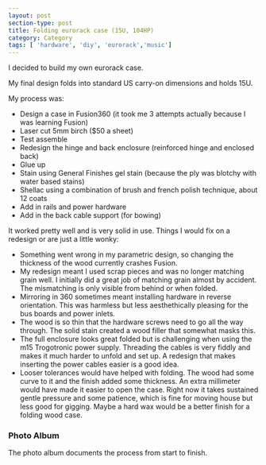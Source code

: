 ```yaml
---
layout: post
section-type: post
title: Folding eurorack case (15U, 104HP)
category: Category
tags: [ 'hardware', 'diy', 'eurorack','music']
---
```

I decided to build my own eurorack case.

My final design folds into standard US carry-on dimensions and holds 15U.

My process was:

- Design a case in Fusion360 (it took me 3 attempts actually because I was learning Fusion)
- Laser cut 5mm birch ($50 a sheet)
- Test assemble
- Redesign the hinge and back enclosure (reinforced hinge and enclosed back)
- Glue up
- Stain using General Finishes gel stain (because the ply was blotchy with water based stains)
- Shellac using a combination of brush and french polish technique, about 12 coats
- Add in rails and power hardware
- Add in the back cable support (for bowing)

It worked pretty well and is very solid in use. 
Things I would fix on a redesign or are just a little wonky:


- Something went wrong in my parametric design, so changing the thickness of the wood currently crashes Fusion.
- My redesign meant I used scrap pieces and was no longer matching grain well. I initially did a great job of matching grain almost by accident. The mismatching is only visible from behind or when folded.
- Mirroring in 360 sometimes meant installing hardware in reverse orientation. This was harmless but less aesthethically pleasing for the bus boards and power inlets. 
- The wood is so thin that the hardware screws need to go all the way through. The solid stain created a wood filler that somewhat masks this. 
- The full enclosure looks great folded but is challenging when using the m15 Trogotronic power supply. Threading the cables is very fiddly and makes it much harder to unfold and set up. A redesign that makes inserting the power cables easier is a good idea.
- Looser tolerances would have helped with folding. The wood had some curve to it and the finish added some thickness. An extra millimeter would have made it easier to open the case. Right now it takes sustained gentle pressure and some patience, which is fine for moving house but less good for gigging. Maybe a hard wax would be a better finish for a folding wood case.


### Photo Album

The photo album documents the process from start to finish.

<!-- https://www.publicalbum.org/blog/embedding-google-photos-albums -->
<script src="https://cdn.jsdelivr.net/npm/publicalbum@latest/embed-ui.min.js" async></script>
<div class="pa-gallery-player-widget" style="width:100%; height:480px; display:none;"
  data-link="https://photos.app.goo.gl/xLwCNPiEdpB3YZUz5"
  data-title="2023-10-16-15u-eurorack-case"
  data-description="64 new items · Album by Andrew Olney"
  data-delay="2">
   <object data="https://lh3.googleusercontent.com/pw/ADCreHcXWEK7Oi-zhRMnPNpf2G2SFtj_2oucyhtNtG5jbcfRS_cs-R9D22nnQYi-6lv99yzyo8vW7oRjcH-8gN-y8fsJU0G1ii0ktCpLO4qDtsguL_mUtdRC=w1920-h1080"></object>
  <object data="https://lh3.googleusercontent.com/pw/ADCreHdoyXJ-h2tlM05oFi-Ewz4FIukfm8-ybXyXEHGTpi5mOj7hsvXmejrsgPDzYiBOH-DaEfgyL9tE9XT8hghuNrWdtjFniSLWvsaEp9Wm-zZNlkfgePIq=w1920-h1080"></object>
  <object data="https://lh3.googleusercontent.com/pw/ADCreHf2rqdqBgXmCD9VlWlY_eHf45xKZNPO_5CfZkKoZY2_DdFjQTneoeyjb4TjyvJURneaRoHozelxutrMV7aElI4mcUH1g8NuxMi_GFXpEMoJZUYAUoQd=w1920-h1080"></object>
  <object data="https://lh3.googleusercontent.com/pw/ADCreHchLLXrkNaVyxFKjTFjko4qITCgUI-VQafEyJDJrGHJ0xvR_YErfenpCv-gURkJogB7KJlHIRTH2Jgmvn51QZ7mNuyrQyMNUJj_Hx-JDqdxHrI02YYU=w1920-h1080"></object>
  <object data="https://lh3.googleusercontent.com/pw/ADCreHd0DNHLca326NAq6PePoZi1ErrI0L2BMqBIPNiz7GFD3a_0IuA58OzfTjfSOwleGY1ykXIq8ON4xjT5C1Pt8XCLa8z3CslSKRy_yt0t_9E7FabJ0K9G=w1920-h1080"></object>
  <object data="https://lh3.googleusercontent.com/pw/ADCreHfn2TUlxxOMCnkR1CasQMzPtg13YwhfDTXxJMVCK2j4oeu0RaBJo-7Lvh9oDatuEPFyla89fQ1DnDRHAnQucwJqUEk1MEzXVqksc8_hpg5IEVWsUIDf=w1920-h1080"></object>
  <object data="https://lh3.googleusercontent.com/pw/ADCreHcs8G4nATZOkssw6mDz8KB0p6nw9vmm7gyMge-j8uyGh3Zku_rU-xkTBIlmA_5mf_mvqNMPBuEDegSt54NJh_TKfKX-tnirD0DxDIU3I1hk3_m4qRHr=w1920-h1080"></object>
  <object data="https://lh3.googleusercontent.com/pw/ADCreHc-oSE8y-3DDhcaOSsRB0Nb8bkzXEutuTR_tPyvForFwCvgOzcsAN65SIqsFGN6RN1sB6lV8LFZQfp8yUw8URYFrYJXZrcJC13Cp-T-ruDv9g-Iz0jq=w1920-h1080"></object>
  <object data="https://lh3.googleusercontent.com/pw/ADCreHcIi8TAExDjCixPwDqL7SzH4P9kJmNZEJlg8JtR9sWhCPc1xLxBTKfp0EZA8jYOD6sW1Zdy06ElDOlCpomEiTjuVqFKSFZR5CoLhOyLRAUThxGFPaMt=w1920-h1080"></object>
  <object data="https://lh3.googleusercontent.com/pw/ADCreHcsbvsSkQZU7svaqyKEAyHIHh2VuHYZdvmddhU7PRznaGL4WrjL0VCUjbh5R1kzQl5OYmH1xb3ZNCZ8CH6TkIbSc0aO6wc8OfdiiMgGVQyb-HYzDuSw=w1920-h1080"></object>
  <object data="https://lh3.googleusercontent.com/pw/ADCreHe2DwamZ7KmaZUnhwYQiGoEATgVxI2fhATmhijQiyTtxIEtrNa1s-mtSu34Hxr2JwQDbZcLmWMhNVvw_kYu_mxaEGgXWW_kWzeDucNn6AhQJ1bGIkcA=w1920-h1080"></object>
  <object data="https://lh3.googleusercontent.com/pw/ADCreHeR4efc3HHRH2bxLJesuqh5Gg8fm8GDHEEwEnKyqUs7IlRLgNor8DtbHSIWoFNamlb6QeD2xVXz9nWq5AaigHnXp8sipWbNRUq_cHxJL1AejTSHY5oC=w1920-h1080"></object>
  <object data="https://lh3.googleusercontent.com/pw/ADCreHd_kGD4pmxz_M6S4Mq9aimrzPi_z4pmBZ9B3euI84FjXb0GLjPRvB5oHPG_qEWbBDr_wXDDgIGvrHp10oZXAmat7fL5sOaK9M6XBw5A8Sb0m2lZ8NmD=w1920-h1080"></object>
  <object data="https://lh3.googleusercontent.com/pw/ADCreHcDGluetWgZahENikTVVM1-k34_iZPF12X0y5-h0w5luUVUYDAWGTxZ37VMVYByiAVBsAddzGvZjbXTjvdTjDNPGWUugfRvYcNqtm-ZxiQX8zch5irk=w1920-h1080"></object>
  <object data="https://lh3.googleusercontent.com/pw/ADCreHeCW7pxf9bE0FbEw7YKuKXcSsiFkx0CwqXqysmtj7WMS0E6xk6k7l_-FpbEm88PH8blr5MTgt-NhtyXOPcxvdBN3clQX7lr7bVx_Y_Sm-qGPGi_b9IQ=w1920-h1080"></object>
  <object data="https://lh3.googleusercontent.com/pw/ADCreHf93w6zK0WKs703b2K5tjQRv-5JWILXfWglt9tJ86iRKaVxx6k66e8_0s7ReFs5WlWbmfS879GAPZUBVrwrJMyIVKMiooVCp10qsCjTx8vqa3axQOAf=w1920-h1080"></object>
  <object data="https://lh3.googleusercontent.com/pw/ADCreHe1j9wkA4UsYxLXjcddM2scnuDNtPbqZ1lS_lLULJbDQ_a4YCQv6QvJLmyFyf5qaQiWAXw3N2sEhgz7VS-LQZ3b0KSvfdtXTjQV1X7xDJ6ZFqLa-NcY=w1920-h1080"></object>
  <object data="https://lh3.googleusercontent.com/pw/ADCreHe7LiBu8D-ceOC4J3BqmM85hzO8mViI6nDWPWURUekd9O1Xuh0WtX4c5FJcETDUWhvAZgJVoTOT65XyR1gzYOJSbp5GVTaTugx0MBGIgLbT0IQ2dpEi=w1920-h1080"></object>
  <object data="https://lh3.googleusercontent.com/pw/ADCreHfKElYnvOTvNmj4Ij3DSfQMwIhvW2K7WXo8HyaXSuWFINoybdG0s-c-hBhno-BXPe8ST1_d6wHFlRRQTsahMUkE5Xe7b5i7n3wF9ha1FSuwk7erbxDR=w1920-h1080"></object>
  <object data="https://lh3.googleusercontent.com/pw/ADCreHfsl6PpbqLrvwI2icYZl98pG_Cyu4-KJyWICJRr-TrVt3D1d8yXMkkgIHSZb2wBDhgpIepcT2I_IWlnxr8utZmMXpCqqlrPueTqk5gT1UZzWdtaQIl2=w1920-h1080"></object>
  <object data="https://lh3.googleusercontent.com/pw/ADCreHe2tyPNiEf2dAE1qcAJxidJkb31iKWuC3bzf4U4PrilDuKULj3a2PncGA2SbKZXN_o6zy1NVUX_aF8oNOAHRoDPPhb_XtoubsOCnSkW-s9qZ3CxAnUz=w1920-h1080"></object>
  <object data="https://lh3.googleusercontent.com/pw/ADCreHfzBnFzlKy4Nh0m2xwKlF9RYmk9y9RKAyGW2PqxdSPxXeuXePRrvH7V18oxmWy8PJm-4oERVgzEVU-aou_1FzttT9neisFuVt4WaZzAJBbPPLC_T6eI=w1920-h1080"></object>
  <object data="https://lh3.googleusercontent.com/pw/ADCreHf3qeyaoSheb2bg4vVyrsGCmPXt1KHpUpk5qfCM8Nxj11Dthi2WoDWGuSV4JLKaxOK5y-MZTOcg2VUzwyH3_TwJnjkcebZvPXPSE_kWVItLihE3IYi0=w1920-h1080"></object>
  <object data="https://lh3.googleusercontent.com/pw/ADCreHfg85iLMYkme6CsfCpG7gTm9Mi2K1mlpFybvor2DCsPC4yulu7nrFf35XBQJDW5j3Wougic5k--KodS2myiyjh-b4BI3GnLR1SSjKfzA7dElyCTdjHZ=w1920-h1080"></object>
  <object data="https://lh3.googleusercontent.com/pw/ADCreHeZ8kyqRrY3peJjDNsIkkCpcDu_9nX6nt89uOtJcvAnUe7KfOIjp9M9cfb5sJI3rp6DH7eq3TOOttJNeexmJgYtdihBiJzbAeMYT5i0WJOmL6Tm7Zgv=w1920-h1080"></object>
  <object data="https://lh3.googleusercontent.com/pw/ADCreHd8CaApdlAA3qZJJLgd1bg2kFReQAyel4tbwjPsxYc7O8hIHhjv774H-zGGsBkgIVJc4qrixM29Hndz9AYmgbZk1yNZfSxVbA32hF8186A4wf40fRnQ=w1920-h1080"></object>
  <object data="https://lh3.googleusercontent.com/pw/ADCreHdj_k6bxmGfR7WJkDQG9hGR3VQOsFhefUOqM8egoxo2PpdTpQGjvUpm9kKTfmvpXeo8PL_zpPF0alSIl9D7LsuJsNedUAxeLwSwlqsssS8aqEMG0GOB=w1920-h1080"></object>
  <object data="https://lh3.googleusercontent.com/pw/ADCreHeG3Lqmt9DoWyz1LJ15Q-jEaONxDfvm2w3iXwnV95iXy80jmjkN3uJbGGPF9-TsUZ7fjmv-adzj7EV_oJ-LXsWFwYlo1xwCvy0XNnDs_6LEx8upbq5F=w1920-h1080"></object>
  <object data="https://lh3.googleusercontent.com/pw/ADCreHed39UMLORJtO406yjtZI3vCV8dA5d4o7etEnRl7jPosLOqLuGVSAkX0jv7mBRBr9vTikA9bNdCfUoDdufcDNIU5EG4wCAKkNmXeQ7KDBOS7KeqEkJ4=w1920-h1080"></object>
  <object data="https://lh3.googleusercontent.com/pw/ADCreHexWSl_04DwN3kY44tr2XputRanGfJnkxeXaPNMQmOB2ISzrcpnzmsqksZfKSygbJXKRVTmPB4byb4yabqW4AdoqC-3KwNWvE-KJuANxvil7P5k0Orp=w1920-h1080"></object>
  <object data="https://lh3.googleusercontent.com/pw/ADCreHfra96PHBziFkklWStfAk__kFDxEggWPDZikvHo7V7yg7baLnlRos6k6lmzrmdLwCCcZWJs5DT8lQECIJv8PP531ezyrC5YR9Oip2M0WYDplJdQLXDC=w1920-h1080"></object>
  <object data="https://lh3.googleusercontent.com/pw/ADCreHdiEqQ_fOYQM90KNwWBPfRNrBsiR0qb44TMRHgYtIkihdpGesaM7IZjqD5LDxF82LTFIL9v0Hipk8eLs3QCgOnMAYE6YOzb_cLevm9zP6MH5g3tt1Dn=w1920-h1080"></object>
  <object data="https://lh3.googleusercontent.com/pw/ADCreHedWrggMXT7rw9glvrkqWUAMxUNpKx17F-UMMx3taT3qAw7yhRda6_CoyAs8V0me2zxTQbWzo-I37gUf5dsNz6ar5NpesvWa_KyY5YR6qpauYTHZmDz=w1920-h1080"></object>
  <object data="https://lh3.googleusercontent.com/pw/ADCreHcpo86lkWlZeP-ep-syTFJdUX4Zu_X29kZn_ARayJWe4qH2FNZCFv2mWFeYtVCoBG8jLrzFxOYDf_Cq-LQ7ByomXZ2QC99mbyoFTb3NOKx_d4qZdnQE=w1920-h1080"></object>
  <object data="https://lh3.googleusercontent.com/pw/ADCreHcfvmBzF3NAjFFnr6MTahR5__Y62aYiWnYoDFCsAuVa_Srrf0Odmem86KOM8GJ0oYrs91xftuPwqTmtJCwUzFgdr9hnJiRY9G51Vf0GZzkXJh50s768=w1920-h1080"></object>
  <object data="https://lh3.googleusercontent.com/pw/ADCreHdPnpKrQJBoknXLuQhfnUvP3ODBLevNjUzCzYNpP5v093BLzIJFdOAzT_mOXEJfH8ppF5swAupXteiFC5cIgmgPqsZRUdpOk5qKqA_2wN1ltxsL5Xjo=w1920-h1080"></object>
  <object data="https://lh3.googleusercontent.com/pw/ADCreHezeMm6jSOEKy95INKA9_ef1i5rcTfHWQXTlKSA4RNN3TeacKJxOIS18moQK9NBk8a8dC5WPzu9NpcgGc3RK3Wbcy2YmLH0M5e2JFETp0da8hp6okh9=w1920-h1080"></object>
  <object data="https://lh3.googleusercontent.com/pw/ADCreHcFI9mgBWa5IuV_mshvtO-qiljz5gYa7GPKVnvwaJbnu-T_GOBmQKyxdN_kWpac6gAOild7K_n-EjnAOilCOOIN7N_ABUQmHvx0cpVuCnzN6WcW5RQh=w1920-h1080"></object>
  <object data="https://lh3.googleusercontent.com/pw/ADCreHdVP3B3n3rAiHMoYp5aH2ryGnEOjb5SiL7F0j39bZPhykgNlwrivLOcKRWiw1seqWiLTqSgQeF0VZ-WddKYnEgDB5YW7G15Oma29pnZQktuGYhuO1sx=w1920-h1080"></object>
  <object data="https://lh3.googleusercontent.com/pw/ADCreHdyNH8FXhZATmJDDwEWc6I53mZ_LfgrDH69jAAlMWRH0JO6vHR6sScl7sDzJ-b9D6g3apVZLMCgPP32WnNzbMA9nBJFNX20ZrWCcKc0_zhuqOkz-sGw=w1920-h1080"></object>
  <object data="https://lh3.googleusercontent.com/pw/ADCreHeBKxpy7pvZgoPyb6QOm79UfhEjV55rJqeagTp7_i0AcAGR2Wpb70vjmMwz6fDAhOwCJk3ObUk4hZT7P9vty_FK6cNYE3SX4bmhT2s57IKAR3p8Se1a=w1920-h1080"></object>
  <object data="https://lh3.googleusercontent.com/pw/ADCreHdmJ0lUuaAKBAZoHhMK2U0-QfitFN_tnXTez2iKWLfbyw1uDR0eDENURoCGqZP6RP-cn4GKhn4-tYF979h_C88zIp49nahE0CXVySbt431DWea3UGRC=w1920-h1080"></object>
  <object data="https://lh3.googleusercontent.com/pw/ADCreHcNPRkvcUTeXU7ZDpkSaTMrHNipyZyOIOTao11MTUXxP3qHmcSFvNQB3V6feEq2G0XeB19PgYjiuKHr-24N9kyfMUsrEf8HH3OenaBguCvG84vc3PE6=w1920-h1080"></object>
  <object data="https://lh3.googleusercontent.com/pw/ADCreHceH361QQIX2PK-qE2BWmpdSvfQXIpNdRWVEo2boZS_wiLCQwuXQnFnrkK2m2NlIUmFGgjMlJBL69o020CIp5CGEhqDLUHOy0etehWoajuIkmNPTMhT=w1920-h1080"></object>
  <object data="https://lh3.googleusercontent.com/pw/ADCreHerZGLZhCbIneJDMHyx4MWYZ2v04W78evdzFmJZZYO39np83LRwoqkhx63rAd8bgoe-dkFf8LNeMdpfgo8J-y9_BuGvuyYRL6bfRLAn-CqEyDp0lhBe=w1920-h1080"></object>
  <object data="https://lh3.googleusercontent.com/pw/ADCreHencgf8la5qR3gny1IkGhwjzBC9qoiGkWNAydBOD6lCHwc4lBLzRRHC3QaGV3U3JjPoeeMfudm2E7mcD9TjenWW4RfmOsw4733mjswqpGFUuyE_PAab=w1920-h1080"></object>
  <object data="https://lh3.googleusercontent.com/pw/ADCreHfwNDsWzDAQd8ymVaYxjQNBHCmooPrm1SOoYJd8YAFlOju-_QGorCecL4PtF8nAnX1ZiZR7HNMgKhYih9NSyBbvo1Yqx1JnsCLS2IiyqORPGuAzZezm=w1920-h1080"></object>
  <object data="https://lh3.googleusercontent.com/pw/ADCreHfQ3oWYpPDRSWv8746vppoDEnl4NmqIcbTttcr3ET26e8kbdfandrFNZzZ9nRmUytsgKOq2hPQFkjQiogmObZADtnkmCO3h4oqgs_apbxguuzi1TJ97=w1920-h1080"></object>
  <object data="https://lh3.googleusercontent.com/pw/ADCreHeQ-nLtAhTabC10Qnxvct6bgew5LyKsuOzf7vUYlFGFPWfCp6d1Z3ODMck65IgRbNjXgw9rDBTlT5yTTUThZ3j0FepfEI0ulhwDAe8B03hs0OKIjkgJ=w1920-h1080"></object>
  <object data="https://lh3.googleusercontent.com/pw/ADCreHfyzHUIVsBjN0oR9w7KETDR81xah85sPMarkKiANUAG8ZNCoaevxT00zdQveXoTkyvxDueTy4igLSuoeI3w1Fjzfg3WRxcr_VW9tkCX7N4trTPI82P4=w1920-h1080"></object>
  <object data="https://lh3.googleusercontent.com/pw/ADCreHd2XzzuPhz7x6K16kT9Plpy1hfozcO-mXxvO9duQeIjMDmWIxSSay1oK9boP0rzGToQMYW8oXuLqJRLegt1ShlK4LfQ6fijf5YV8t6tRP6Hl3clJY4t=w1920-h1080"></object>
  <object data="https://lh3.googleusercontent.com/pw/ADCreHcAz5YDUTk9X63ipL_vXjKarRKzHQRIH5DTd1AGyUyJMpLXphcNoNwP1NWd_pP8OmADeNH6aAPMK9MzAYz6i9BWcQNVt42dArqb781xQhMzA1tWBP9C=w1920-h1080"></object>
  <object data="https://lh3.googleusercontent.com/pw/ADCreHfzTaB93-z-OR28108zOOyG7J_Nl1IMrToRdBdwns8e5Hbbnw_qMwqL7mlzUc3fNeknJeKYCvW64Uq5w6xpASt0xhMAVnFR8vfL5Ri947GBj_lVxh8y=w1920-h1080"></object>
  <object data="https://lh3.googleusercontent.com/pw/ADCreHe7HT7UJdBCuuVvSaK_1o2ZWB3Xn-fBrnt8SnW_JTqrfe3ey_kIV9v78_JAwm_HDyEp098GGnMgcmjX17kuDwxXaYtjWAl3LS5sIalOKRFPhevLMoTh=w1920-h1080"></object>
  <object data="https://lh3.googleusercontent.com/pw/ADCreHfDc5LtXAoC376-keo-MFkdu_tcz8DGKSG3pVa1szNT0QmOlf1SljaovrALnI8iAoSh1xBdNKQBgMc9ydi5vqUFl0oxkDkHcEJ6O_sB0MdxyMbfd59Z=w1920-h1080"></object>
  <object data="https://lh3.googleusercontent.com/pw/ADCreHftuRaNwh6j_62vJLPeN5bYqdrBVAMkhha-EKSTHJtEF3WSuSlxuj7deCyFSkxMzuvoWaRRYv7xoypGGynVt6URdzTHXwAt_SLW4VlqPWyC9ChLUs_2=w1920-h1080"></object>
  <object data="https://lh3.googleusercontent.com/pw/ADCreHf0NO5dZj4eZQnYg-aykh5TtsGT28BW64jOUIaPB8FQeZe8HwuPIpoq2OlNb7HCbFKTBjQtTBGLZ7DG8_ZFFI1AIbnYUW27d2qCuaPd2u9IeDBWoi1V=w1920-h1080"></object>
  <object data="https://lh3.googleusercontent.com/pw/ADCreHeZe0AThdZLtYTSPgybBBP3S-XTkeZFD2hMNRXSpx7993dL88hB67iky03umsxfOpIMVQWjgq0iYcNQXjUDVbkTCBnqnX1xHl0xcQjX_Ai6piBThHhL=w1920-h1080"></object>
  <object data="https://lh3.googleusercontent.com/pw/ADCreHc-o9MD5N50WSP2USRjfrkc3CjpNd6d2eKN3fcLx9We8_TYgIpwzd0maEsqVbQbCZ0Zv5qdKzlGLHwlseLEobuWCjspykdgp2ABncd5RkvP0crsoEOb=w1920-h1080"></object>
  <object data="https://lh3.googleusercontent.com/pw/ADCreHfPWgTRkK9V00iblTBylJ8uWZg5S4eDPSN2oZP-Z2sJbOsJuaHV5S5LIf22zU-qUiHY2-Av6tiYjvCpMhmuJyr--s2Gdsm7sB33QSh4in1NLhT6n4hk=w1920-h1080"></object>
  <object data="https://lh3.googleusercontent.com/pw/ADCreHdPjUm65yFI-V8RFGoVzmkXRWgxuyyWf6m1fuKj1j9GYsS2ZplM3kM4VakP9jS9-ZbZRd6hh4_OEWSQXD0taPvc1lGLDDX0L-rHkdqyw4eoPO_B9orP=w1920-h1080"></object>
  <object data="https://lh3.googleusercontent.com/pw/ADCreHfYpyzPXXJJqF6XKZT3HnosMBsITQFBT4Im5Dt-ZY8oM9WO-G4ScrH__sLIUAXw6IPpkjfAPZqMZkAc1KgbadQXxZSXZkcDTxG0rhk7IFRIMM1X-o5J=w1920-h1080"></object>
  <object data="https://lh3.googleusercontent.com/pw/ADCreHc8y-FCocDxJvUL2Mk9PM1YJL5YDGktjgF5eUMIPls2Iqgv9TplGvLXUM9WH4TbQfhlWJNnlu4stCob_y3uvJkwlEy_ijNsVqIHZfXFhYC_ibCV6p-D=w1920-h1080"></object>
 <object data="https://lh3.googleusercontent.com/pw/ADCreHe8GrM-DQnwUae9NnS0qFIdoiR1JIfZvX0LNid0h2WqtcpWfhMHT0fzaOzjUvcUqG2_-CcGlypButqM1kyExmB1XTUcvnrV5FpKimCJzIK3ByTb6fg9=w1920-h1080"></object>

</div>




